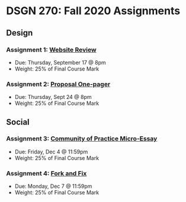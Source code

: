 # DSGN 270: Fall 2020 Assignments
## Design
### Assignment 1: [Website Review](https://github.com/sait-wbdv/assessments/tree/master/dsgn270/design/assignment-1)
- Due: Thursday, September 17 @ 8pm
- Weight: 25% of Final Course Mark

### Assignment 2: [Proposal One-pager](https://github.com/sait-wbdv/assessments/tree/master/dsgn270/design/assignment-2)
- Due: Thursday, Sept 24 @ 8pm
- Weight: 25% of Final Course Mark

## Social 
### Assignment 3: [Community of Practice Micro-Essay](https://github.com/sait-wbdv/assessments/tree/master/dsgn270/social/assignment-3)
- Due: Friday, Dec 4 @ 11:59pm
- Weight: 25% of Final Course Mark

### Assignment 4: [Fork and Fix](https://github.com/sait-wbdv/assessments/tree/master/dsgn270/social/assignment-4)
- Due: Monday, Dec 7 @ 11:59pm
- Weight: 25% of Final Course Mark
